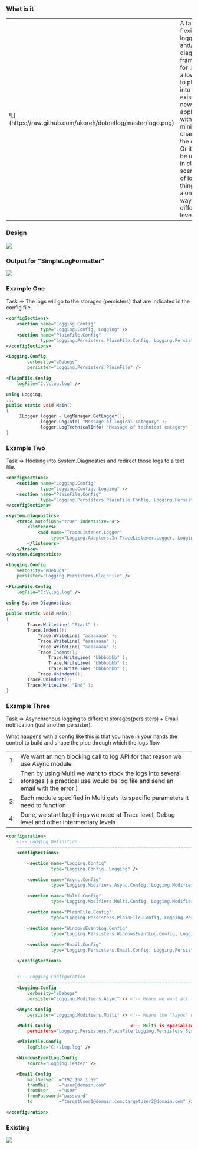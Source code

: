 
### What is it
<table><tr>
	<td width="180">![](https://raw.github.com/ukoreh/dotnetlog/master/logo.png)</td>
	<td>
		A fast and flexible logging and/or diagnostics framework for .NET
		It allows you to plug it into an existing or new application with minimal changes to the code.
		Or it can be used as in classic scenarios of logging things along the way at different levels.	
	</td>
</table></tr>

### Design
![](https://raw.github.com/ukoreh/dotnetlog/master/arch.png) 

### Output for "SimpleLogFormatter"
![](https://raw.github.com/ukoreh/dotnetlog/master/SimpleLogFormatterOutput.png) 

### Example One
Task => The logs will go to the storages (persisters) that are indicated in the config file.

```xml
<configSections>
	<section name="Logging.Config"
			 type="Logging.Config, Logging" />
	<section name="PlainFile.Config"
			 type="Logging.Persisters.PlainFile.Config, Logging.Persisters.PlainFile" />
</configSections>
```

```xml
<Logging.Config
        verbosity="eDebugs"
        persister="Logging.Persisters.PlainFile" />

<PlainFile.Config
	logFile="C:\\log.log" />    
```

```c#
using Logging;
...
public static void Main()
{ 
	 ILogger logger = LogManager.GetLogger();
			 logger.LogInfo( "Message of logical category" );
			 logger.LogTechnicalInfo( "Message of technical category" );
}
```

### Example Two
Task => Hooking into System.Diagnostics and redirect those logs to a text file.

```xml
<configSections>
	<section name="Logging.Config"
			 type="Logging.Config, Logging" />
	<section name="PlainFile.Config"
			 type="Logging.Persisters.PlainFile.Config, Logging.Persisters.PlainFile" />
</configSections>
```

```xml
<system.diagnostics>
	<trace autoflush="true" indentsize="4">
		<listeners>
			<add name="TraceListener.Logger"
				 type="Logging.Adapters.In.TraceListener.Logger, Logging.Adapters.In.TraceListener" />
		</listeners>
	</trace>
</system.diagnostics>
```

```xml
<Logging.Config
	verbosity="eDebugs"
	persister="Logging.Persisters.PlainFile" />

<PlainFile.Config
	logFile="C:\\log.log" />
```

```c#
using System.Diagnostics;
...
public static void Main()
{
		Trace.WriteLine( "Start" );
		Trace.Indent();
			Trace.WriteLine( "aaaaaaaa" );
			Trace.WriteLine( "aaaaaaaa" );
			Trace.WriteLine( "aaaaaaaa" );
			Trace.Indent();
				Trace.WriteLine( "bbbbbbbb" );
				Trace.WriteLine( "bbbbbbbb" );
				Trace.WriteLine( "bbbbbbbb" );
			Trace.Unindent();
		Trace.Unindent();
		Trace.WriteLine( "End" );
}
```

### Example Three
Task => Asynchronous logging to different storages(persisters) + Email notification (just another persister).

What happens with a config like this is that you have in your hands the control to build and shape the pipe through which the logs flow. 
<table>
	<tr><td>1:</td>
		<td>We want an non blocking call to log API for that reason we use Async module</td></tr>
	<tr><td>2:</td>
		<td>Then by using Multi we want to stock the logs into several storages ( a practical use would be log file and send an email with the error ) </td></tr>
	<tr><td>3:</td>
		<td>Each module specified in Multi gets its specific parameters it need to function</td></tr>
	<tr><td>4:</td>
		<td>Done, we start log things we need at Trace level, Debug level and other intermediary levels</td></tr>
</table></tr>


```xml
<configuration>
    <!-- Logging Definition 
    ~~~~~~~~~~~~~~~~~~~~~~~~~~~~~~~~~~~~~~~~~~~~~~~~~~~~~~~~~~~~~~~~~~~~~~~~~~~~~~~~~~~~~~~ --> 
    <configSections> 
        
        <section name="Logging.Config" 
                 type="Logging.Config, Logging" /> 

        <section name="Async.Config" 
                 type="Logging.Modifiers.Async.Config, Logging.Modifiers.Async" /> 

        <section name="Multi.Config" 
                 type="Logging.Modifiers.Multi.Config, Logging.Modifiers.Multi" /> 
        
        <section name="PlainFile.Config" 
                 type="Logging.Persisters.PlainFile.Config, Logging.Persisters.PlainFile" /> 

        <section name="WindowsEventLog.Config" 
                 type="Logging.Persisters.WindowsEventLog.Config, Logging.Persisters.WindowsEventLog" /> 

        <section name="Email.Config" 
                 type="Logging.Persisters.Email.Config, Logging.Persisters.Email" /> 

    </configSections> 

    
    <!-- Logging Configuration 
    ~~~~~~~~~~~~~~~~~~~~~~~~~~~~~~~~~~~~~~~~~~~~~~~~~~~~~~~~~~~~~~~~~~~~~~~~~~~~~~~~~~~~~~~ --> 
    <Logging.Config 
        verbosity="eDebugs" 
        persister="Logging.Modifiers.Async" /> <!-- Means we want all logs till levele "Debug" to flow to the psersister "Async" --> 

    <Async.Config 
        persister="Logging.Modifiers.Multi" /> <!-- Means the "Async" will pass what it gets to the "Multi" in an asynchronous way --> 

    <Multi.Config                              <!-- Multi is specialized to pass what he gets to a list of persisters so they can actually store the logs --> 
        persisters="Logging.Persisters.PlainFile;Logging.Persisters.SystemConsole;Logging.Persisters.WindowsEventLog;Logging.Persisters.Email" /> 

    <PlainFile.Config 
        logFile="C:\\log.log" /> 

    <WindowsEventLog.Config 
        source="Logging.Tester" /> 

    <Email.Config 
        mailServer  ="192.168.1.59" 
        fromMail    ="user@domain.com" 
        fromUser    ="user" 
        fromPassword="password" 
        to          ="targetUser1@domain.com:targetUser2@domain.com" /> 

</configuration> 
```



### Existing
![](https://raw.github.com/ukoreh/dotnetlog/master/existing.png) 

